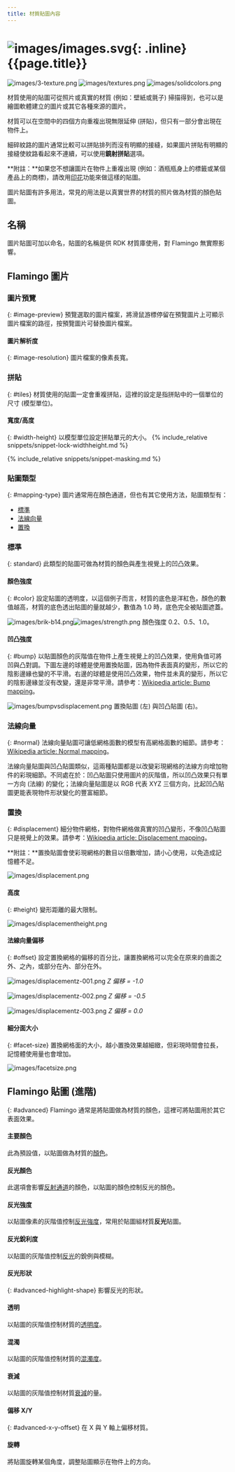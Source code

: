 ```yaml
---
title: 材質貼圖內容
---
```



# ![images/images.svg](images/images.svg){: .inline} {{page.title}}

![images/3-texture.png](images/3-texture.png)
![images/textures.png](images/textures.png)
![images/solidcolors.png](images/textureset.png)

材質使用的貼圖可從照片或真實的材質 (例如：壁紙或氈子) 掃描得到，也可以是繪圖軟體建立的圖片或其它各種來源的圖片。

材質可以在空間中的四個方向重複出現無限延伸 (拼貼)，但只有一部分會出現在物件上。

細碎紋路的圖片通常比較可以拼貼排列而沒有明顯的接縫，如果圖片拼貼有明顯的接縫使紋路看起來不連續，可以使用**鏡射拼貼**選項。

**附註：**如果您不想讓圖片在物件上重複出現 (例如：酒瓶瓶身上的標籤或某個產品上的商標)，請改用[印花](properties-decal.html)功能來做這樣的貼圖。

圖片貼圖有許多用法，常見的用法是以真實世界的材質的照片做為材質的顏色貼圖。

## 名稱
圖片貼圖可加以命名，貼圖的名稱是供 RDK 材質庫使用，對 Flamingo 無實際影響。

## Flamingo 圖片

### 圖片預覽
{: #image-preview}
預覽選取的圖片檔案，將滑鼠游標停留在預覽圖片上可顯示圖片檔案的路徑，按預覽圖片可替換圖片檔案。

#### 圖片解析度
{: #image-resolution}
圖片檔案的像素長寬。

### 拼貼
{: #tiles}
材質使用的貼圖一定會重複拼貼，這裡的設定是指拼貼中的一個單位的尺寸 (模型單位)。

#### 寬度/高度
{: #width-height}
以模型單位設定拼貼單元的大小。
{% include_relative snippets/snippet-lock-widthheight.md %}

{% include_relative snippets/snippet-masking.md %}

### 貼圖類型
{: #mapping-type}
圖片通常用在顏色通道，但也有其它使用方法，貼圖類型有：

* [標準](#standard)
* [法線向量](#normal)
* [置換](#displacement)

### 標準
{: standard}
此類型的貼圖可做為材質的顏色與產生視覺上的凹凸效果。

#### 顏色強度
{: #color}
設定貼圖的透明度，以這個例子而言，材質的底色是洋紅色，顏色的數值越高，材質的底色透出貼圖的量就越少，數值為 1.0 時，底色完全被貼圖遮蓋。

![images/brik-b14.png](images/brik-b14.png)![images/strength.png](images/strength.png)
顏色強度 0.2、0.5、1.0。

#### 凹凸強度
{: #bump}
以貼圖顏色的灰階值在物件上產生視覺上的凹凸效果，使用負值可將凹與凸對調。下圖左邊的球體是使用置換貼圖，因為物件表面真的變形，所以它的陰影邊緣也變的不平滑。右邊的球體是使用凹凸效果，物件並未真的變形，所以它的陰影邊緣並沒有改變，還是非常平滑。請參考：[Wikipedia article: Bump mapping](http://en.wikipedia.org/wiki/Bump_mapping)。

![images/bumpvsdisplacement.png](images/bumpvsdisplacement.png)
置換貼圖 (左) 與凹凸貼圖 (右)。

### 法線向量
{: #normal}
法線向量貼圖可讓低網格面數的模型有高網格面數的細節。請參考：[Wikipedia article: Normal mapping](http://en.wikipedia.org/wiki/Normal_mapping)。

法線向量貼圖與凹凸貼圖類似，這兩種貼圖都是以改變彩現網格的法線方向增加物件的彩現細節。不同處在於：凹凸貼圖只使用圖片的灰階值，所以凹凸效果只有單一方向 (法線) 的變化；法線向量貼圖是以 RGB 代表 XYZ 三個方向，比起凹凸貼圖更能表現物件形狀變化的豐富細節。

### 置換
{: #displacement}
細分物件網格，對物件網格做真實的凹凸變形，不像凹凸貼圖只是視覺上的效果。請參考：[Wikipedia article: Displacement mapping](http://en.wikipedia.org/wiki/Displacement_mapping)。

 **附註：**置換貼圖會使彩現網格的數目以倍數增加，請小心使用，以免造成記憶體不足。

![images/displacement.png](images/displacement.png)

#### 高度
{: #height}
變形距離的最大限制。

![images/displacementheight.png](images/displacementheight.png)

#### 法線向量偏移
{: #offset}
設定置換網格的偏移的百分比，讓置換網格可以完全在原來的曲面之外、之內，或部分在內、部分在外。

![images/displacementz-001.png](images/displacementz-001.png)
*Z 偏移 = -1.0*

![images/displacementz-002.png](images/displacementz-002.png)
*Z 偏移 = -0.5*

![images/displacementz-003.png](images/displacementz-003.png)
*Z 偏移 = 0.0*

#### 細分面大小
{: #facet-size}
置換網格面的大小，越小置換效果越細緻，但彩現時間會拉長，記憶體使用量也會增加。

![images/facetsize.png](images/facetsize.png)

## Flamingo 貼圖 (進階)
{: #advanced}
Flamingo 通常是將貼圖做為材質的顏色，這裡可將貼圖用於其它表面效果。

####  主要顏色
此為預設值，以貼圖做為材質的[顏色](material-type-advanced.html#color)。

####  反光顏色
此選項會影響[反射通道](material-type-advanced.html#highlight-color)的顏色，以貼圖的顏色控制反光的顏色。

####  反光強度
以貼圖像素的灰階值控制[反光強度](material-type-advanced.html#intensity)，常用於貼圖組材質**反光**貼圖。

####  反光銳利度
以貼圖的灰階值控制[反光](material-type-advanced.html#intensity)的銳例與模糊。

#### 反光形狀
{: #advanced-highlight-shape}
影響反光的形狀。

####  透明
以貼圖的灰階值控制材質的[透明度](material-type-advanced.html#intensity)。

####  混濁
以貼圖的灰階值控制材質的[混濁度](material-type-advanced.html#translucency)。

####  衰減
以貼圖的灰階值控制材質[衰減](material-type-advanced.html#attenuation)的量。

#### 偏移 X/Y
{: #advanced-x-y-offset}
在 X 與 Y 軸上偏移材質。

####  旋轉
將貼圖旋轉某個角度，調整貼圖顯示在物件上的方向。
